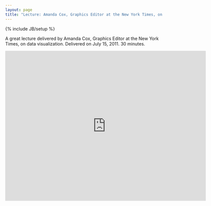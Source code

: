 ```yaml
---
layout: page
title: "Lecture: Amanda Cox, Graphics Editor at the New York Times, on data visualization"
---
```

{% include JB/setup %}

A great lecture delivered by Amanda Cox, Graphics Editor at the New York Times, on data visualization. Delivered on July 15, 2011. 30 minutes.


<iframe width="640" height="480" frameborder="0" src="http://www.youtube.com/embed/XH-F9jV7EuE"></iframe> 

